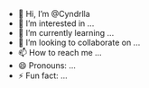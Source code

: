 - 👋 Hi, I’m @Cyndrlla
- 👀 I’m interested in ...
- 🌱 I’m currently learning ...
- 💞️ I’m looking to collaborate on ...
- 📫 How to reach me ...
- 😄 Pronouns: ...
- ⚡ Fun fact: ...

<!---
Cyndrlla/Cyndrlla is a ✨ special ✨ repository because its `README.md` (this file) appears on your GitHub profile.
You can click the Preview link to take a look at your changes.
--->
